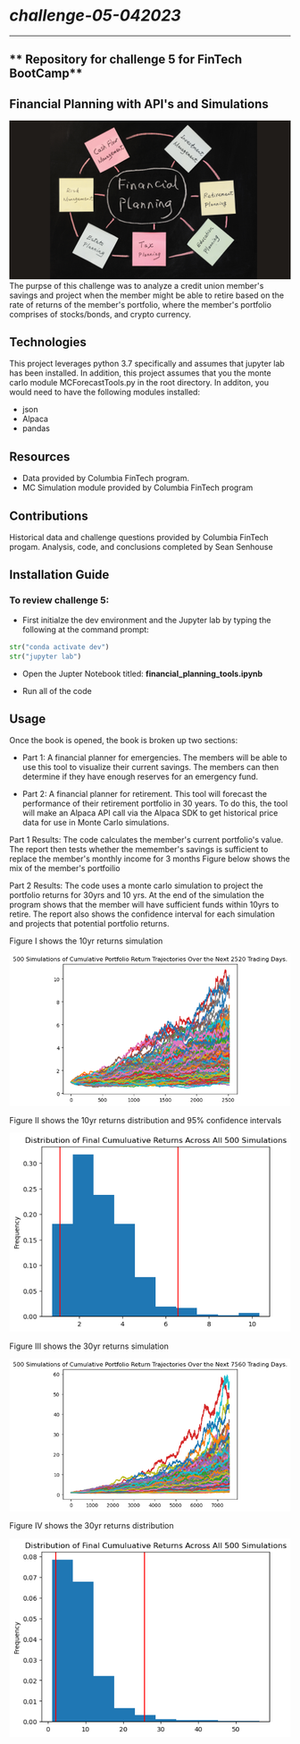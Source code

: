 # *challenge-05-042023*
---
** Repository for challenge 5 for FinTech BootCamp**
---
## Financial Planning with API's and Simulations
![Image used from original FinTech challenge files](/Starter_Code/Images/5-4-challenge-image.png)
The purpse of this challenge was to analyze a credit union member's savings and project when the member might be able to retire based on the rate of returns of the member's portfolio, where the member's portfolio comprises of stocks/bonds, and crypto currency. 

## Technologies

This project leverages python 3.7 specifically and assumes that jupyter lab has been installed. In addition, this project assumes that you the monte carlo module MCForecastTools.py in the root directory. In additon, you would need to have the following modules installed:
* json
* Alpaca
* pandas

## Resources
* Data provided by Columbia FinTech program.
* MC Simulation module provided by Columbia FinTech program

## Contributions 

Historical data and challenge questions provided by Columbia FinTech progam.
Analysis, code, and conclusions completed by Sean Senhouse

## Installation Guide
### To review challenge 5:

* First initialze the dev environment and the Jupyter lab by typing the following at the command prompt:  

```python
str("conda activate dev")
str("jupyter lab")
```
* Open the Jupter Notebook titled: **financial_planning_tools.ipynb** 

* Run all of the code

## Usage
Once the book is opened, the book is broken up two sections:
* Part 1: A financial planner for emergencies. The members will be able to use this tool to visualize their current savings. The members can then determine if they have enough reserves for an emergency fund.

* Part 2: A financial planner for retirement. This tool will forecast the performance of their retirement portfolio in 30 years. To do this, the tool will make an Alpaca API call via the Alpaca SDK to get historical price data for use in Monte Carlo simulations.

Part 1 Results: The code calculates the member's current portfolio's value. The report then tests whether the memember's savings is sufficient to replace the member's monthly income for 3 months 
Figure below shows the mix of the member's portfoilio

Part 2 Results: The code uses a monte carlo simulation to project the portfolio returns for 30yrs and 10 yrs. At the end of the simulation the program shows that the member will have sufficient funds within 10yrs to retire. The report also shows the confidence interval for each simulation and projects that potential portfolio returns. 

Figure I shows the 10yr returns simulation

![MC 10yr simulation plot](/Starter_Code/Images/MC_tenyear_sim_plot.png)

Figure II shows the 10yr returns distribution and 95% confidence intervals

![MC 10yr distribution plot](/Starter_Code/Images/MC_tenyear_dist_plot.png)

Figure III shows the 30yr returns simulation

![MC 30yr simulation plot](/Starter_Code/Images/MC_thirtyyear_sim_plot.png)

Figure IV shows the 30yr returns distribution

![MC 30yr distribution plot](/Starter_Code/Images/MC_thirtyyear_dist_plot.png)